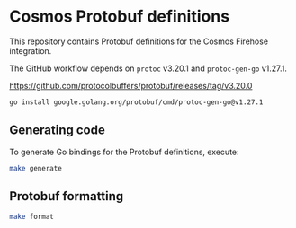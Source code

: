 # Cosmos Protobuf definitions

This repository contains Protobuf definitions for the Cosmos Firehose integration.

The GitHub workflow depends on `protoc` v3.20.1 and `protoc-gen-go` v1.27.1.

https://github.com/protocolbuffers/protobuf/releases/tag/v3.20.0

```bash
go install google.golang.org/protobuf/cmd/protoc-gen-go@v1.27.1
```

## Generating code

To generate Go bindings for the Protobuf definitions, execute:

```bash
make generate
```

## Protobuf formatting

```bash
make format
```

